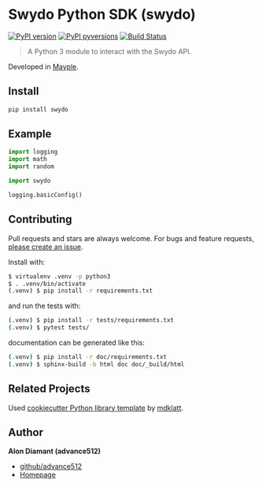 # Swydo Python SDK (swydo)

[![PyPI version](https://badge.fury.io/py/swydo.svg)](https://badge.fury.io/py/swydo)
[![PyPI pyversions](https://img.shields.io/pypi/pyversions/swydo.svg)](https://pypi.python.org/pypi/swydo/)
[![Build Status](https://travis-ci.com/mayple/swydo.svg?branch=master)](https://travis-ci.com/mayple/swydo)

> A Python 3 module to interact with the Swydo API.

Developed in [Mayple](https://www.mayple.com).

## Install

```sh
pip install swydo
```

## Example

```python
import logging
import math
import random

import swydo

logging.basicConfig()
```

## Contributing

Pull requests and stars are always welcome. For bugs and feature requests, [please create an issue](https://github.com/mayple/swydo/issues/new).

Install with:
```sh
$ virtualenv .venv -p python3
$ . .venv/bin/activate
(.venv) $ pip install -r requirements.txt
```
and run the tests with:
```sh
(.venv) $ pip install -r tests/requirements.txt
(.venv) $ pytest tests/
```
documentation can be generated like this:
```sh
(.venv) $ pip install -r doc/requirements.txt
(.venv) $ sphinx-build -b html doc doc/_build/html
```

## Related Projects

Used [cookiecutter Python library template](https://github.com/mdklatt/cookiecutter-python-lib) by [mdklatt](https://github.com/mdklatt).

## Author

**Alon Diamant (advance512)**

* [github/advance512](https://github.com/advance512)
* [Homepage](http://www.alondiamant.com)
